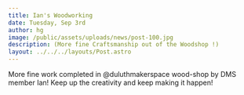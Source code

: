 ```yaml
---
title: Ian's Woodworking
date: Tuesday, Sep 3rd
author: hg
image: /public/assets/uploads/news/post-100.jpg
description: (More fine Craftsmanship out of the Woodshop !)
layout: ../../../layouts/Post.astro
---
```


More fine work completed in @duluthmakerspace wood-shop by DMS member Ian! Keep up the creativity and keep making it happen!
